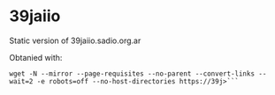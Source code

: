 # 39jaiio
Static version of 39jaiio.sadio.org.ar

Obtanied with:
```
wget -N --mirror --page-requisites --no-parent --convert-links --wait=2 -e robots=off --no-host-directories https://39j>```
